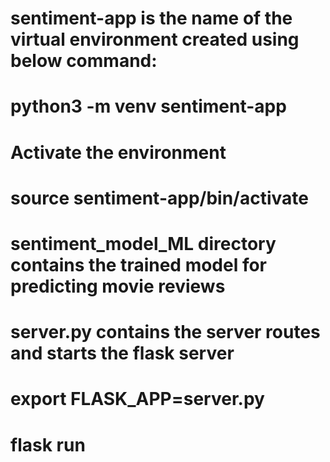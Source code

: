 # sentiment-app is the name of the virtual environment created using below command:
# python3 -m venv sentiment-app  

# Activate the environment
# source sentiment-app/bin/activate  

# sentiment_model_ML directory contains the trained model for predicting movie reviews

# server.py contains the server routes and starts the flask server
# export FLASK_APP=server.py 
# flask run
